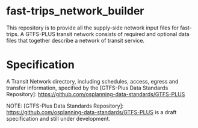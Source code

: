 # fast-trips_network_builder 
This repository is to provide all the supply-side network input files for fast-trips. A GTFS-PLUS transit network consists of required and optional data files that together describe a network of transit service. 



# Specification
A Transit Network directory, including schedules, access, egress and transfer information, specified by the [GTFS-Plus Data Standards Repository]: https://github.com/osplanning-data-standards/GTFS-PLUS

NOTE: [GTFS-Plus Data Standards Repository]: https://github.com/osplanning-data-standards/GTFS-PLUS is a draft specification and still under development.


